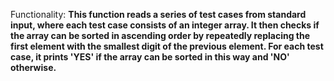 Functionality: **This function reads a series of test cases from standard input, where each test case consists of an integer array. It then checks if the array can be sorted in ascending order by repeatedly replacing the first element with the smallest digit of the previous element. For each test case, it prints 'YES' if the array can be sorted in this way and 'NO' otherwise.**